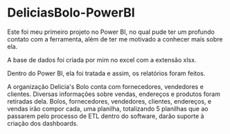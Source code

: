 # DeliciasBolo-PowerBI

Este foi meu primeiro projeto no Power BI, no qual  pude ter um profundo contato com a ferramenta, além de ter me motivado a conhecer mais sobre  ela.

A base de dados  foi criada por mim no excel com a extensão xlsx.

Dentro do Power BI,  ela foi tratada  e assim, os relatórios foram  feitos. 

A organização Delicia's Bolo conta com fornecedores, vendedores e clientes.  Diversas informações  sobre vendas, endereços e  produtos foram retiradas dela. 
Bolos,  fornecedores, vendedores, clientes, endereços, e vendas irão compor cada, uma planilha, totalizando 5 planilhas  que ao passarem pelo processo de ETL dentro do software, darão suporte  à criação dos dashboards.  

